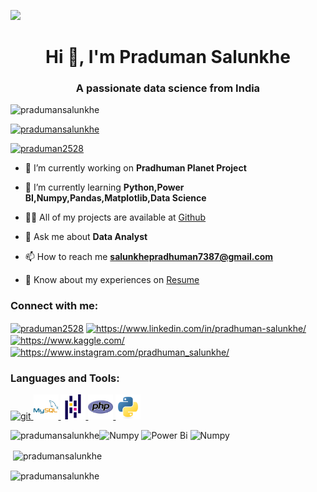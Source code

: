![](https://media.licdn.com/dms/image/v2/D5616AQHQpZ2rG1Fi-Q/profile-displaybackgroundimage-shrink_350_1400/profile-displaybackgroundimage-shrink_350_1400/0/1724209103472?e=1732752000&v=beta&t=xSKzISoGd5tMfA8s51OoY_JswueqV77U6FitfEo3jx8)
<h1 align="center">Hi 👋, I'm Praduman Salunkhe</h1>
<h3 align="center">A passionate data science from India</h3>

<p align="left"> <img src="https://komarev.com/ghpvc/?username=pradumansalunkhe&label=Profile%20views&color=0e75b6&style=flat" alt="pradumansalunkhe" /> </p>

<p align="left"> <a href="https://github.com/ryo-ma/github-profile-trophy"><img src="https://github-profile-trophy.vercel.app/?username=pradumansalunkhe" alt="pradumansalunkhe" /></a> </p>

<p align="left"> <a href="https://twitter.com/praduman2528" target="blank"><img src="https://img.shields.io/twitter/follow/praduman2528?logo=twitter&style=for-the-badge" alt="praduman2528" /></a> </p>

- 🔭 I’m currently working on **Pradhuman Planet Project**

- 🌱 I’m currently learning **Python,Power BI,Numpy,Pandas,Matplotlib,Data Science**

- 👨‍💻 All of my projects are available at [Github](Github)

- 💬 Ask me about **Data Analyst**

- 📫 How to reach me **salunkhepradhuman7387@gmail.com**

- 📄 Know about my experiences on [Resume](Resume)

<h3 align="left">Connect with me:</h3>
<p align="left">
<a href="https://twitter.com/praduman2528" target="blank"><img align="center" src="https://raw.githubusercontent.com/rahuldkjain/github-profile-readme-generator/master/src/images/icons/Social/twitter.svg" alt="praduman2528" height="30" width="40" /></a>
<a href="https://linkedin.com/in/https://www.linkedin.com/in/pradhuman-salunkhe/" target="blank"><img align="center" src="https://raw.githubusercontent.com/rahuldkjain/github-profile-readme-generator/master/src/images/icons/Social/linked-in-alt.svg" alt="https://www.linkedin.com/in/pradhuman-salunkhe/" height="30" width="40" /></a>
<a href="https://kaggle.com/https://www.kaggle.com/" target="blank"><img align="center" src="https://raw.githubusercontent.com/rahuldkjain/github-profile-readme-generator/master/src/images/icons/Social/kaggle.svg" alt="https://www.kaggle.com/" height="30" width="40" /></a>
<a href="https://instagram.com/https://www.instagram.com/pradhuman_salunkhe/" target="blank"><img align="center" src="https://raw.githubusercontent.com/rahuldkjain/github-profile-readme-generator/master/src/images/icons/Social/instagram.svg" alt="https://www.instagram.com/pradhuman_salunkhe/" height="30" width="40" /></a>
</p>

<h3 align="left">Languages and Tools:</h3>
<p align="left"> <a href="https://git-scm.com/" target="_blank" rel="noreferrer"> <img src="https://www.vectorlogo.zone/logos/git-scm/git-scm-icon.svg" alt="git" width="40" height="40"/> </a> <a href="https://www.mysql.com/" target="_blank" rel="noreferrer"> <img src="https://raw.githubusercontent.com/devicons/devicon/master/icons/mysql/mysql-original-wordmark.svg" alt="mysql" width="40" height="40"/> </a> <a href="https://pandas.pydata.org/" target="_blank" rel="noreferrer"> <img src="https://raw.githubusercontent.com/devicons/devicon/2ae2a900d2f041da66e950e4d48052658d850630/icons/pandas/pandas-original.svg" alt="pandas" width="40" height="40"/> </a> <a href="https://www.php.net" target="_blank" rel="noreferrer"> <img src="https://raw.githubusercontent.com/devicons/devicon/master/icons/php/php-original.svg" alt="php" width="40" height="40"/> </a> <a href="https://www.python.org" target="_blank" rel="noreferrer"> <img src="https://raw.githubusercontent.com/devicons/devicon/master/icons/python/python-original.svg" alt="python" width="40" height="40"/> </a> </p><img src="https://github.com/user-attachments/assets/fc55b721-d909-46a6-8d35-e2af636582e3" alt="Numpy" width="40" height="40"/> </a> <img src="https://github.com/user-attachments/assets/cc8dec66-8585-41ce-8f66-2edff84dcda0" alt="Power Bi" width="40" height="40"/> </a> 
<img src="https://github.com/user-attachments/assets/fc55b721-d909-46a6-8d35-e2af636582e3" alt="Numpy" width="40" height="40"/> </a> 
<img align="left" src="https://github.com/user-attachments/assets/9bfc4318-066a-4197-82c5-99ee298c8506" alt="pradumansalunkhe" /></p>

<p>&nbsp;<img align="center" src="https://github-readme-stats.vercel.app/api?username=pradumansalunkhe&show_icons=true&locale=en" alt="pradumansalunkhe" /></p>

<p><img align="center" src="https://github-readme-streak-stats.herokuapp.com/?user=pradumansalunkhe&" alt="pradumansalunkhe" /></p>

